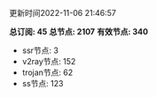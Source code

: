更新时间2022-11-06 21:46:57

**总订阅: 45**
**总节点: 2107**
**有效节点: 340**
- ssr节点: 3
- v2ray节点: 152
- trojan节点: 62
- ss节点: 123
